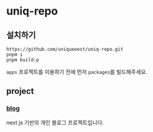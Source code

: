 # uniq-repo

## 설치하기

```
https://github.com/uniqueeest/uniq-repo.git
pnpm i
pnpm build:p
```

`apps` 프로젝트를 이용하기 전에 먼저 `packages`를 빌드해주세요.

## project

### [blog](https://www.uniqueeest.site/)

next js 기반의 개인 블로그 프로젝트입니다.

